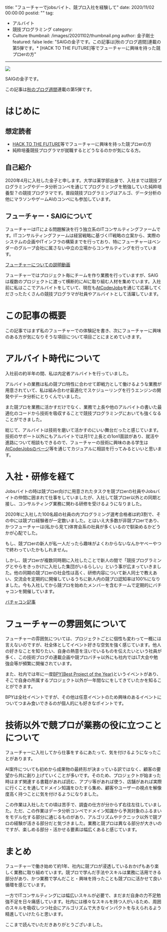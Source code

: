 title: "フューチャーでjobsバイト、競プロ入社を経験して"
date: 2020/11/02 00:00:00
postid: ""
tag:
  - アルバイト
  - 競技プログラミング
category:
  - Culture
thumbnail: /images/20201102/thumbnail.png
author: 金子剛士
featured: false
lede: "SAIGの金子です。この記事は[秋のブログ週間]連載の第5弾です。* [HACK TO THE FUTURE]等でフューチャーに興味を持った競プロerの方"
---

<img src="/images/20201102/thumbnail.png" class="img-small-size">

SAIGの金子です。

この記事は[秋のブログ週間](https://future-architect.github.io/articles/20201026/)連載の第5弾です。

# はじめに
## 想定読者

* [HACK TO THE FUTURE](https://atcoder.jp/contests/future-contest-2021-qual)等でフューチャーに興味を持った競プロerの方
* 純粋培養競技プログラマが就職するとどうなるのかが気になる方。

## 自己紹介
2020年4月に入社した金子と申します。大学は薬学部出身で、入社までは競技プログラミングやデータ分析コンペを通じてプログラミングを勉強していた純粋培養型？の競技プログラマです。普段競技プログラミングはアルゴ、データ分析の他にマラソンやゲームAIのコンペにも参加しています。

## フューチャー・SAIGについて

フューチャーはITによる問題解決を行う独立系のITコンサルティングファームです。ITコンサルティングファームは経営戦略に基づくIT戦略の立案から、実際のシステムの企画やITインフラの構築までを行っており、特にフューチャーはベンダーのグループ会社に属さない中立の立場からコンサルティングを行っています。

[フューチャーについての説明動画](https://youtu.be/13QKht4SJcM)

フューチャーではプロジェクト毎にチームを作り業務を行っていますが、SAIGは複数のプロジェクトに渡って横断的にAIに取り組む人材を集めています。入社前に私はここでアルバイトをしていて、現在も[AtCoderJobs](https://jobs.atcoder.jp/offers/11)を通じて応募してくださったたくさんの競技プログラマが社員やアルバイトとして活躍しています。

# この記事の概要

この記事ではまず私のフューチャーでの体験記を書き、次にフューチャーに興味のある方が気になりそうな項目について項目ごとにまとめていきます。

# アルバイト時代について

入社前の約半年の間、私は内定者アルバイトを行っていました。

アルバイトの業務は私の競プロ特性に合わせて即戦力として働けるような業務が用意されていて、私は組み合わせ最適化でスケジューリングを行うエンジンの開発やデータ分析にとりくんでいました。

また競プロを業務に活かすだけでなく、業務で上長や他のアルバイトの書いた最適化のコードから技術を吸収することで競技プログラミングにおいても強くなることができました。

総じて、アルバイトは技術を磨いて活かすのにいい舞台だったと感じています。技術のサポート以外にもアルバイトでは月1で上長との1on1面談があり、就活や進路について相談もできるので、フューチャーの技術に興味のある学生は[AtCoderJobsのページ](https://jobs.atcoder.jp/offers/11)等を通じてカジュアルに相談を行ってみるといいと思います。

# 入社・研修を経て

Jobsバイトの時は競プロer向けに用意されたタスクを競プロerの社員やJobsバイトの仲間に囲まれて仕事をしていましたが、入社して競プロer以外との同期と接し、コンサルティング業務に関わる研修を受けるようになりました。

2020年に入社した100名超の社員の内プログラミング選考合格者は約3割で、その中には競プロ経験者が一定数いました。とはいえ大多数が非競プロerであり、かつフューチャーは(私から見て)体育会系の社員が多くいるので馴染めるかどうかが心配でした。

もし、競プロerの新人が私一人だったら趣味がよくわからないなんかヤベーやつで終わっていたかもしれません。

しかし、競プロerが複数同時期に入社したことで新人の間で「競技プログラミングとやらをきっかけに入社した集団がいるらしい」という事が広まっていきました。他の同期の競プロerの社会性は高く、研修内容について新人同士で教えあい、交流会を定期的に開催しているうちに新人内の競プロ認知率は100%になりました。今も入社してから競プロを始めたメンバーを含むチームで定期的にバチャコンを開催しています。

[バチャコン記事](https://note.future.co.jp/n/nda51c959f75a)

# フューチャーの雰囲気について
フューチャーの雰囲気については、プロジェクトごとに個性も変わって一概には言えないのですが、社全体としてイベント好きな空気を強く感じています。他人の好きなことを知りたい、自身の熱意を注いでいるものを伝えたいという社員が多く、この技術ブログの連載企画や競プロバチャ以外にも社内ではLT大会や勉強会等が頻繁に開催されています。

また、社内では年に一度[BPY(Best Project of the Year)](https://note.future.co.jp/n/n7b0e5de1b2bc)というイベントがあり、そこで自身の所属するプロジェクト以外が一年間なにをしてきていたかを知ることができます。

BPYは全社イベントですが、その他は任意イベントのため興味のあるイベントについてつまみ食いできるのが個人的にも好きなポイントです。

# 技術以外で競プロが業務の役に立つことについて
フューチャーに入社してから仕事をするにあたって、気を付けるようになったことがあります。

AI案件についても初めから成果物の最終形が決まっている訳ではなく、顧客の要望から共に創り上げていくことが多いです。そのため、プロジェクトが始まった時はまず関連する書籍があれば読む、アプリ等があれば使う、店舗があれば実際に行くことを通してドメイン知識をひたすら集め、顧客やユーザーの視点を解像度高く持つことに気を付けるようになりました。

この作業は入社したての頃は苦手で、調査の仕方が分からず右往左往していました。ただ、この作業はデータ分析コンペでドメイン知識から予測対象のふるまいをモデル化する部分に通じるものがあり、アルゴリズムやテクニック以外で競プロの経験が活きる部分だと気づきました。業務と競プロは異なる部分が大きいのですが、楽しめる部分・活かせる要素は幅広くあると感じています。

# まとめ

フューチャーで働き始めて約1年、社内に競プロが浸透しているおかげもあり楽しく業務に取り組めています。競プロで学んだ手法やスキルは業務に活用できる部分があり、かつ業務で学んだこと・興味を持ったことも競プロに活かせて良い循環を感じています。

一方でITコンサルティングには幅広いスキルが必要で、まだまだ自身の力不足勉強不足を日々痛感しています。社内には様々なスキルを持つ人がいるため、周囲のスキルを吸収しつつ社会にアルゴリズムで大きなインパクトを与えられるよう精進していけたらと思います。

ここまで読んでいただきありがとうございました。


